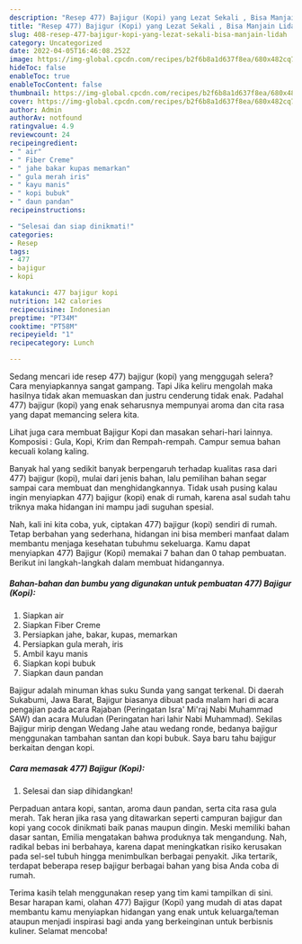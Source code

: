```yaml
---
description: "Resep 477) Bajigur (Kopi) yang Lezat Sekali , Bisa Manjain Lidah"
title: "Resep 477) Bajigur (Kopi) yang Lezat Sekali , Bisa Manjain Lidah"
slug: 408-resep-477-bajigur-kopi-yang-lezat-sekali-bisa-manjain-lidah
category: Uncategorized
date: 2022-04-05T16:46:08.252Z
image: https://img-global.cpcdn.com/recipes/b2f6b8a1d637f8ea/680x482cq70/477-bajigur-kopi-foto-resep-utama.jpg
hideToc: false
enableToc: true
enableTocContent: false
thumbnail: https://img-global.cpcdn.com/recipes/b2f6b8a1d637f8ea/680x482cq70/477-bajigur-kopi-foto-resep-utama.jpg
cover: https://img-global.cpcdn.com/recipes/b2f6b8a1d637f8ea/680x482cq70/477-bajigur-kopi-foto-resep-utama.jpg
author: Admin
authorAv: notfound
ratingvalue: 4.9
reviewcount: 24
recipeingredient:
- " air"
- " Fiber Creme"
- " jahe bakar kupas memarkan"
- " gula merah iris"
- " kayu manis"
- " kopi bubuk"
- " daun pandan"
recipeinstructions:

- "Selesai dan siap dinikmati!"
categories:
- Resep
tags:
- 477
- bajigur
- kopi

katakunci: 477 bajigur kopi 
nutrition: 142 calories
recipecuisine: Indonesian
preptime: "PT34M"
cooktime: "PT58M"
recipeyield: "1"
recipecategory: Lunch

---
```



Sedang mencari ide resep 477) bajigur (kopi) yang menggugah selera? Cara menyiapkannya sangat gampang. Tapi Jika keliru mengolah maka hasilnya tidak akan memuaskan dan justru cenderung tidak enak. Padahal 477) bajigur (kopi) yang enak seharusnya mempunyai aroma dan cita rasa yang dapat memancing selera kita.


Lihat juga cara membuat Bajigur Kopi dan masakan sehari-hari lainnya. Komposisi : Gula, Kopi, Krim dan Rempah-rempah. Campur semua bahan kecuali kolang kaling.

Banyak hal yang sedikit banyak berpengaruh terhadap kualitas rasa dari 477) bajigur (kopi), mulai dari jenis bahan, lalu pemilihan bahan segar sampai cara membuat dan menghidangkannya. Tidak usah pusing kalau ingin menyiapkan 477) bajigur (kopi) enak di rumah, karena asal sudah tahu triknya maka hidangan ini mampu jadi suguhan spesial.


Nah, kali ini kita coba, yuk, ciptakan 477) bajigur (kopi) sendiri di rumah. Tetap berbahan yang sederhana, hidangan ini bisa memberi manfaat dalam membantu menjaga kesehatan tubuhmu sekeluarga. Kamu dapat menyiapkan 477) Bajigur (Kopi) memakai 7 bahan dan 0 tahap pembuatan. Berikut ini langkah-langkah dalam membuat hidangannya.

<!--inarticleads1-->

##### Bahan-bahan dan bumbu yang digunakan untuk pembuatan 477) Bajigur (Kopi):

1. Siapkan  air
1. Siapkan  Fiber Creme
1. Persiapkan  jahe, bakar, kupas, memarkan
1. Persiapkan  gula merah, iris
1. Ambil  kayu manis
1. Siapkan  kopi bubuk
1. Siapkan  daun pandan


Bajigur adalah minuman khas suku Sunda yang sangat terkenal. Di daerah Sukabumi, Jawa Barat, Bajigur biasanya dibuat pada malam hari di acara pengajian pada acara Rajaban (Peringatan Isra&#39; Mi&#39;raj Nabi Muhammad SAW) dan acara Muludan (Peringatan hari lahir Nabi Muhammad). Sekilas Bajigur mirip dengan Wedang Jahe atau wedang ronde, bedanya bajigur menggunakan tambahan santan dan kopi bubuk. Saya baru tahu bajigur berkaitan dengan kopi. 

<!--inarticleads2-->

##### Cara memasak 477) Bajigur (Kopi):


1. Selesai dan siap dihidangkan!

Perpaduan antara kopi, santan, aroma daun pandan, serta cita rasa gula merah. Tak heran jika rasa yang ditawarkan seperti campuran bajigur dan kopi yang cocok dinikmati baik panas maupun dingin. Meski memiliki bahan dasar santan, Emilia mengatakan bahwa produknya tak mengandung. Nah, radikal bebas ini berbahaya, karena dapat meningkatkan risiko kerusakan pada sel-sel tubuh hingga menimbulkan berbagai penyakit. Jika tertarik, terdapat beberapa resep bajigur berbagai bahan yang bisa Anda coba di rumah. 

Terima kasih telah menggunakan resep yang tim kami tampilkan di sini. Besar harapan kami, olahan 477) Bajigur (Kopi) yang mudah di atas dapat membantu kamu menyiapkan hidangan yang enak untuk keluarga/teman ataupun menjadi inspirasi bagi anda yang berkeinginan untuk berbisnis kuliner. Selamat mencoba!
